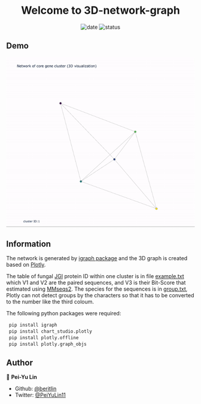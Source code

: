 <h1 align="center">Welcome to 3D-network-graph </h1>
<p align="center">
  <a>
    <img alt="date" src="https://img.shields.io/github/last-commit/beritlin/3D-network-graph" target="_blank" />
  </a>
  <a>
    <img alt="status" src="https://img.shields.io/badge/status-done-lightgrey.svg" target="_blank" />
  </a>
</p>

##  Demo

![](./Demo.gif)



## Information

The network is generated by [igraph package](https://igraph.org/) and the 3D graph is created based on [Plotly](https://plotly.com/python/).

The table of fungal [JGI](https://genome.jgi.doe.gov/) protein ID within one cluster is in file [example.txt](./example.txt) which V1 and V2 are the paired sequences, and V3 is their Bit-Score that estimated using [MMseqs2](https://github.com/soedinglab/MMseqs2). The species for the sequences is in [group.txt](./group.txt), Plotly can not detect groups by the characters so that it has to be converted to the number like the third coloum.

The following python packages were required:

```python
 pip install igraph 
 pip install chart_studio.plotly 
 pip install plotly.offline 
 pip install plotly.graph_objs 
```



## Author

🥀  **Pei-Yu Lin**
- Github: [@beritlin](https://github.com/beritlin)
- Twitter: [@PeiYuLin11](https://twitter.com/PeiYuLin11) 